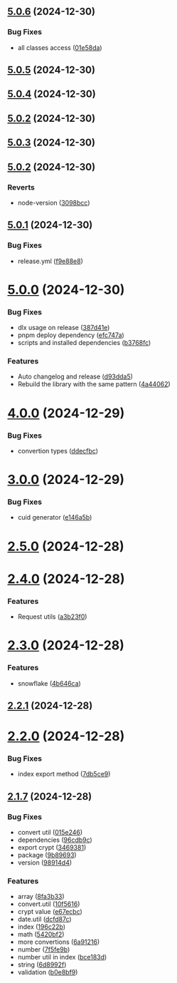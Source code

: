 ## [5.0.6](https://github.com/brmorillo/util/compare/v5.0.5...v5.0.6) (2024-12-30)

### Bug Fixes

- all classes access ([01e58da](https://github.com/brmorillo/util/commit/01e58dab80abcc006e7bc6c79b200f7a1b6233aa))

## [5.0.5](https://github.com/brmorillo/util/compare/v5.0.4...v5.0.5) (2024-12-30)

## [5.0.4](https://github.com/brmorillo/util/compare/v5.0.3...v5.0.4) (2024-12-30)

## [5.0.2](https://github.com/brmorillo/util/compare/v5.0.1...v5.0.2) (2024-12-30)

## [5.0.3](https://github.com/brmorillo/util/compare/v5.0.2...v5.0.3) (2024-12-30)

## [5.0.2](https://github.com/brmorillo/util/compare/v5.0.1...v5.0.2) (2024-12-30)

### Reverts

- node-version ([3098bcc](https://github.com/brmorillo/util/commit/3098bcc74cb09ee6510bfb2b6ef685392cb51ed7))

## [5.0.1](https://github.com/brmorillo/util/compare/v5.0.0...v5.0.1) (2024-12-30)

### Bug Fixes

- release.yml ([f9e88e8](https://github.com/brmorillo/util/commit/f9e88e8c00f12b77ff1c40851ed9cfbd0b2dc566))

# [5.0.0](https://github.com/brmorillo/util/compare/v4.0.0...v5.0.0) (2024-12-30)

### Bug Fixes

- dlx usage on release ([387d41e](https://github.com/brmorillo/util/commit/387d41e32e8da8852e24c2323a92e093d776df5a))
- pnpm deploy dependency ([efc747a](https://github.com/brmorillo/util/commit/efc747a3fb0bf64657a8ff1239c3a3ffefdd6c23))
- scripts and installed dependencies ([b3768fc](https://github.com/brmorillo/util/commit/b3768fc1f6e86bd64444961cdeb0df981fc46ec7))

### Features

- Auto changelog and release ([d93dda5](https://github.com/brmorillo/util/commit/d93dda5f0e7c6d68de0e3adcea2b4623c83cedf5))
- Rebuild the library with the same pattern ([4a44062](https://github.com/brmorillo/util/commit/4a440622dd6a2bbcdfe81fbc24c6df5394aad5d9))

# [4.0.0](https://github.com/brmorillo/util/compare/v3.0.0...v4.0.0) (2024-12-29)

### Bug Fixes

- convertion types ([ddecfbc](https://github.com/brmorillo/util/commit/ddecfbc31a097ad5187868fd00323136040c2abb))

# [3.0.0](https://github.com/brmorillo/util/compare/v2.5.0...v3.0.0) (2024-12-29)

### Bug Fixes

- cuid generator ([e146a5b](https://github.com/brmorillo/util/commit/e146a5bff31f9cabe28d82c1c5b2d62773d3ebd9))

# [2.5.0](https://github.com/brmorillo/util/compare/v2.4.0...v2.5.0) (2024-12-28)

# [2.4.0](https://github.com/brmorillo/util/compare/v2.3.0...v2.4.0) (2024-12-28)

### Features

- Request utils ([a3b23f0](https://github.com/brmorillo/util/commit/a3b23f0f815284273a6a212751738b81ffea1a26))

# [2.3.0](https://github.com/brmorillo/util/compare/v2.2.1...v2.3.0) (2024-12-28)

### Features

- snowflake ([4b646ca](https://github.com/brmorillo/util/commit/4b646ca42263d4d81ce8b10bc2822056b8544143))

## [2.2.1](https://github.com/brmorillo/util/compare/v2.2.0...v2.2.1) (2024-12-28)

# [2.2.0](https://github.com/brmorillo/util/compare/v2.1.7...v2.2.0) (2024-12-28)

### Bug Fixes

- index export method ([7db5ce9](https://github.com/brmorillo/util/commit/7db5ce9fc3a7b2fa5d6903bb53483210d016f2f4))

## [2.1.7](https://github.com/brmorillo/util/compare/dcfd87c7b3432edbfeae893727eea80b7d06af8c...v2.1.7) (2024-12-28)

### Bug Fixes

- convert util ([015e246](https://github.com/brmorillo/util/commit/015e246d8dff0ed131a6db2d3523917a85f6fb75))
- dependencies ([96cdb9c](https://github.com/brmorillo/util/commit/96cdb9c24bc47d9fe3b86fbc98bc577c9b62b3a1))
- export crypt ([3469381](https://github.com/brmorillo/util/commit/34693816767a6f5e7bfccd76585335cdc6ca48dc))
- package ([9b89693](https://github.com/brmorillo/util/commit/9b89693abee0d0de069dd3308e44d33b3269d743))
- version ([98914d4](https://github.com/brmorillo/util/commit/98914d42579bf36e45f1385f6306ffac6b557409))

### Features

- array ([8fa3b33](https://github.com/brmorillo/util/commit/8fa3b332fe90c2bbd31c187674367bc79dfc89d9))
- convert.util ([10f5616](https://github.com/brmorillo/util/commit/10f5616907d9d5852c24ebf2d1ca42d1be8217ba))
- crypt value ([e67ecbc](https://github.com/brmorillo/util/commit/e67ecbc588335258c73ce57a1c2360d4cb8fc209))
- date.util ([dcfd87c](https://github.com/brmorillo/util/commit/dcfd87c7b3432edbfeae893727eea80b7d06af8c))
- index ([196c22b](https://github.com/brmorillo/util/commit/196c22b605c5ea3f9836b8a8d765483bf8bc8c1e))
- math ([5420bf2](https://github.com/brmorillo/util/commit/5420bf216f6ba250d7e59d4fb35a42d048387625))
- more convertions ([6a91216](https://github.com/brmorillo/util/commit/6a91216dd66232178f2da8ff6b9e1bb1e9bf3773))
- number ([7f5fe9b](https://github.com/brmorillo/util/commit/7f5fe9b0533faf28bf59aa586f0c38df5606fbd7))
- number util in index ([bce183d](https://github.com/brmorillo/util/commit/bce183dfc894808e458edbd57575129193034ed4))
- string ([6d8992f](https://github.com/brmorillo/util/commit/6d8992f26f25fd643a665ff9b5a5869147587f32))
- validation ([b0e8bf9](https://github.com/brmorillo/util/commit/b0e8bf94d1808be560213d93f8f0ba9ad739d845))
